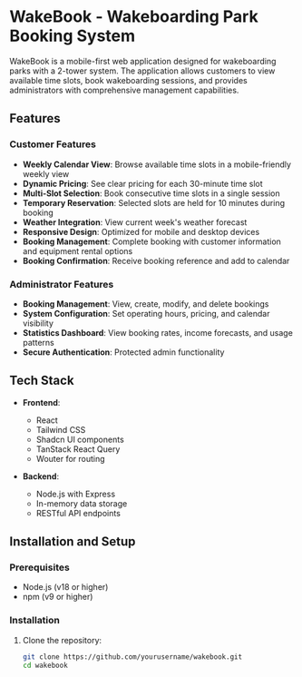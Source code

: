 # WakeBook - Wakeboarding Park Booking System

WakeBook is a mobile-first web application designed for wakeboarding parks with a 2-tower system. The application allows customers to view available time slots, book wakeboarding sessions, and provides administrators with comprehensive management capabilities.

## Features

### Customer Features

- **Weekly Calendar View**: Browse available time slots in a mobile-friendly weekly view
- **Dynamic Pricing**: See clear pricing for each 30-minute time slot
- **Multi-Slot Selection**: Book consecutive time slots in a single session
- **Temporary Reservation**: Selected slots are held for 10 minutes during booking
- **Weather Integration**: View current week's weather forecast
- **Responsive Design**: Optimized for mobile and desktop devices
- **Booking Management**: Complete booking with customer information and equipment rental options
- **Booking Confirmation**: Receive booking reference and add to calendar

### Administrator Features

- **Booking Management**: View, create, modify, and delete bookings
- **System Configuration**: Set operating hours, pricing, and calendar visibility
- **Statistics Dashboard**: View booking rates, income forecasts, and usage patterns
- **Secure Authentication**: Protected admin functionality

## Tech Stack

- **Frontend**:
  - React
  - Tailwind CSS
  - Shadcn UI components
  - TanStack React Query
  - Wouter for routing

- **Backend**:
  - Node.js with Express
  - In-memory data storage
  - RESTful API endpoints

## Installation and Setup

### Prerequisites

- Node.js (v18 or higher)
- npm (v9 or higher)

### Installation

1. Clone the repository:
   ```bash
   git clone https://github.com/yourusername/wakebook.git
   cd wakebook
   